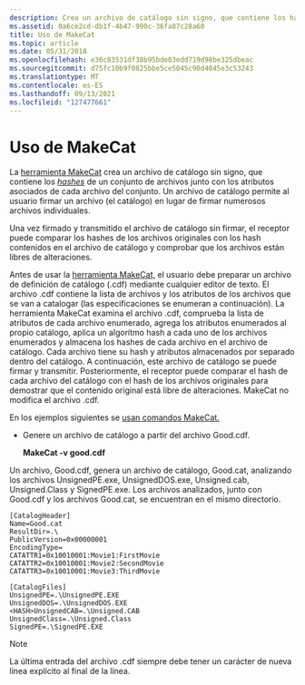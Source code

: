 ```yaml
---
description: Crea un archivo de catálogo sin signo, que contiene los hashes de un conjunto de archivos junto con los atributos asociados de cada archivo del conjunto. Un archivo de catálogo permite al usuario firmar un archivo (el catálogo) en lugar de firmar numerosos archivos individuales.
ms.assetid: 0a6ce2cd-db1f-4b47-990c-36fa87c28a60
title: Uso de MakeCat
ms.topic: article
ms.date: 05/31/2018
ms.openlocfilehash: e36c83531df38b95bde03edd719d98be325dbeac
ms.sourcegitcommit: d75fc10b9f0825bbe5ce5045c90d4045e3c53243
ms.translationtype: MT
ms.contentlocale: es-ES
ms.lasthandoff: 09/13/2021
ms.locfileid: "127477661"
---
```

# <a name="using-makecat"></a>Uso de MakeCat

La [herramienta MakeCat](makecat.md) crea un archivo de catálogo sin signo, que contiene los [*hashes*](../secgloss/h-gly.md) de un conjunto de archivos junto con los atributos asociados de cada archivo del conjunto. Un archivo de catálogo permite al usuario firmar un archivo (el catálogo) en lugar de firmar numerosos archivos individuales.

Una vez firmado y transmitido el archivo de catálogo sin firmar, el receptor puede comparar los hashes de los archivos originales con los hash contenidos en el archivo de catálogo y comprobar que los archivos están libres de alteraciones.

Antes de usar la [herramienta MakeCat,](makecat.md) el usuario debe preparar un archivo de definición de catálogo (.cdf) mediante cualquier editor de texto. El archivo .cdf contiene la lista de archivos y los atributos de los archivos que se van a catalogar (las especificaciones se enumeran a continuación). La herramienta MakeCat examina el archivo .cdf, comprueba la lista de atributos de cada archivo enumerado, agrega los atributos enumerados al propio catálogo, aplica un algoritmo hash a cada uno de los archivos enumerados y almacena los hashes de cada archivo en el archivo de catálogo. Cada archivo tiene su hash y atributos almacenados por separado dentro del catálogo. A continuación, este archivo de catálogo se puede firmar y transmitir. Posteriormente, el receptor puede comparar el hash de cada archivo del catálogo con el hash de los archivos originales para demostrar que el contenido original está libre de alteraciones. MakeCat no modifica el archivo .cdf.

En los ejemplos siguientes se [usan comandos MakeCat.](makecat.md)

-   Genere un archivo de catálogo a partir del archivo Good.cdf.

    **MakeCat -v good.cdf**

Un archivo, Good.cdf, genera un archivo de catálogo, Good.cat, analizando los archivos UnsignedPE.exe, UnsignedDOS.exe, Unsigned.cab, Unsigned.Class y SignedPE.exe. Los archivos analizados, junto con Good.cdf y los archivos Good.cat, se encuentran en el mismo directorio.

``` syntax
[CatalogHeader]
Name=Good.cat
ResultDir=.\
PublicVersion=0x00000001
EncodingType=
CATATTR1=0x10010001:Movie1:FirstMovie
CATATTR2=0x10010001:Movie2:SecondMovie
CATATTR3=0x10010001:Movie3:ThirdMovie

[CatalogFiles]
UnsignedPE=.\UnsignedPE.EXE
UnsignedDOS=.\UnsignedDOS.EXE
<HASH>UnsignedCAB=.\Unsigned.CAB
UnsignedClass=.\Unsigned.Class
SignedPE=.\SignedPE.EXE
```

> [!Note]  
> La última entrada del archivo .cdf siempre debe tener un carácter de nueva línea explícito al final de la línea.

 

 

 
